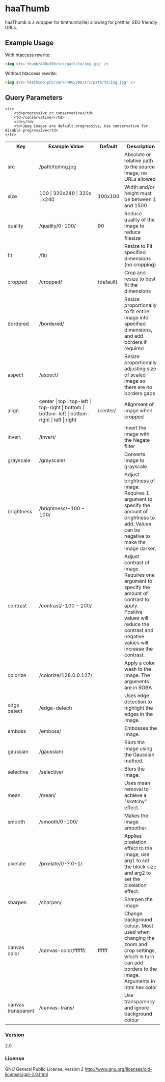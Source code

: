 # haaThumb

haaThumb is a wrapper for timthumb(lite) allowing for prettier, SEO friendly URLs.

## Example Usage

With htaccess rewrite:
```html
<img src='thumb/400x300/src/path/to/img.jpg' />
```

Without htaccess rewrite:
```html
<img src='haathumb.php?var=/400x300/src/path/to/img.jpg' />
```

## Query Parameters

<table>
    <tr>
        <th>Key</th>
        <th>Example Value</th>
        <th>Default</th>
        <th>Description</th>
    </tr>
    <tr>
        <td>src</td>
        <td>/path/to/img.jpg</td>
        <td></td>
        <td>Absolute or relative path to the source image, no URLs allowed</td>
    </tr>
    <tr>
        <td>size</td>
        <td>100 | 320x240 | 320x | x240</td>
        <td>100x100</td>
        <td>Width and/or height must be between 1 and 1500</td>
    </tr>
    <tr>
        <td>quality</td>
        <td>/quality/0-100/</td>
        <td>90</td>
        <td>Reduce quality of the image to reduce filesize</td>
    </tr>
    <tr>
        <td>fit</td>
        <td>/fit/</td>
        <td></td>
        <td>Resize to Fit specified dimensions (no cropping)</td>
    </tr>
    <tr>
        <td>cropped</td>
        <td>/cropped/</td>
        <td>(default)</td>
        <td>Crop and resize to best fit the dimensions</td>
    </tr>
    <tr>
        <td>bordered</td>
        <td>/bordered/</td>
        <td></td>
        <td>Resize proportionally to fit entire image into specified dimensions, and add borders if required</td>
    </tr>
    <tr>
        <td>aspect</td>
        <td>/aspect/</td>
        <td></td>
        <td>Resize proportionally adjusting size of scaled image so there are no borders gaps</td>
    </tr>
    <tr>
        <td>align</td>
        <td>center | top | top-left | top-right | bottom | bottom-left | bottom-right | left | right</td>
        <td>/center/</td>
        <td>Alignment of image when cropped</td>
    </tr>
    <tr>
        <td>invert</td>
        <td>/invert/</td>
        <td></td>
        <td>Invert the image with the Negate filter</td>
    </tr>
    <tr>
        <td>grayscale</td>
        <td>/grayscale/</td>
        <td></td>
        <td>Converts image to grayscale</td>
    </tr>
    <tr>
        <td>brightness</td>
        <td>/brightness/-100 - 100/</td>
        <td></td>
        <td>Adjust brightness of image. Requires 1 argument to specify the amount of brightness to add. Values can be negative to make the image darker.</td>
    </tr>
    <tr>
        <td>contrast</td>
        <td>/contrast/-100 - 100/</td>
        <td></td>
        <td>Adjust contrast of image. Requires one argument to specify the amount of contrast to apply.  Positive values will reduce the contrast and negative values will increase the contrast.</td>
    </tr>
    <tr>
        <td>colorize</td>
        <td>/colorize/128.0.0.127/</td>
        <td></td>
        <td>Apply a color wash to the image. The arguments are in RGBA</td>
    </tr>
    <tr>
        <td>edge detect</td>
        <td>/edge-detect/</td>
        <td></td>
        <td>Uses edge detection to highlight the edges in the image.</td>
    </tr>
    <tr>
        <td>emboss</td>
        <td>/emboss/</td>
        <td></td>
        <td>Embosses the image.</td>
    </tr>
    <tr>
        <td>gaussian</td>
        <td>/gaussian/</td>
        <td></td>
        <td>Blurs the image using the Gaussian method.</td>
    </tr>
    <tr>
        <td>selective</td>
        <td>/selective/</td>
        <td></td>
        <td>Blurs the image.</td>
    </tr>
    <tr>
        <td>mean</td>
        <td>/mean/</td>
        <td></td>
        <td>Uses mean removal to achieve a "sketchy" effect.</td>
    </tr>
    <tr>
        <td>smooth</td>
        <td>/smooth/0-100/</td>
        <td></td>
        <td>Makes the image smoother.</td>
    </tr>
    <tr>
        <td>pixelate</td>
        <td>/pixelate/0-?.0-1/</td>
        <td></td>
        <td>Applies pixelation effect to the image, use arg1 to set the block size and arg2 to set the pixelation effect.</td>
    </tr>
    <tr>
        <td>sharpen</td>
        <td>/sharpen/</td>
        <td></td>
        <td>Sharpen the image.</td>
    </tr>
    <tr>
        <td>canvas color</td>
        <td>/canvas-color/ffffff/</td>
        <td>ffffff</td>
        <td>Change background colour. Most used when changing the zoom and crop settings, which in turn can add borders to the image. Arguments in html hex color</td>
    </tr>
    <tr>
        <td>canvas transparent</td>
        <td>/canvas-trans/</td>
        <td></td>
        <td>Use transparency and ignore background colour</td>
    </tr>
    
    <tr>
        <td>progressive or conservative</td>
        <td>/conservative/</td>
        <td></td>
        <td>Jpeg images are default progressive, Use conservative for disable progressive</td>
    </tr>
</table>

### Version
2.0

### License
GNU General Public License, version 2
http://www.gnu.org/licenses/old-licenses/gpl-2.0.html
